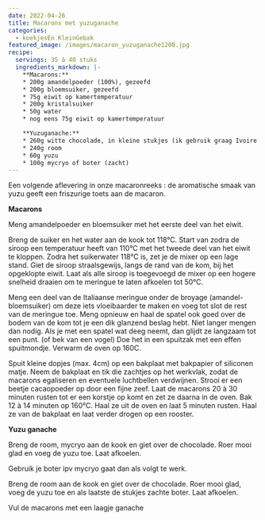 ```yaml
---
date: 2022-04-26
title: Macarons met yuzuganache 
categories:
  - koekjesEn KleinGebak
featured_image: /images/macaron_yuzuganache1200.jpg
recipe:
  servings: 35 à 40 stuks
  ingredients_markdown: |-
    **Macarons:**
    * 200g amandelpoeder (100%), gezeefd
    * 200g bloemsuiker, gezeefd
    * 75g eiwit op kamertemperatuur
    * 200g kristalsuiker
    * 50g water
    * nog eens 75g eiwit op kamertemperatuur

    **Yuzuganache:**
    * 260g witte chocolade, in kleine stukjes (ik gebruik graag Ivoire 35% van Valrhona)
    * 240g room
    * 60g yuzu
    * 100g mycryo of boter (zacht)
---
```

Een volgende aflevering in onze macaronreeks : de aromatische smaak van yuzu geeft een friszurige toets aan de macaron.

<!--more-->

**Macarons**

Meng amandelpoeder en bloemsuiker met het eerste deel van het eiwit.

Breng de suiker en het water aan de kook tot 118°C.
Start van zodra de siroop een temperatuur heeft van 110°C met het tweede deel van het eiwit te kloppen.
Zodra het suikerwater 118°C is, zet je de mixer op een lage stand. Giet de siroop straalsgewijs, langs de rand van de kom, bij het opgeklopte eiwit.
Laat als alle siroop is toegevoegd de mixer op een hogere snelheid draaien om te meringue  te laten afkoelen tot 50°C.

Meng een deel van de Italiaanse meringue onder de broyage (amandel-bloemsuiker) om deze iets vloeibaarder te maken en voeg tot slot de rest van de meringue toe.
Meng opnieuw en haal de spatel ook goed over de bodem van de kom tot je een dik glanzend beslag hebt.
Niet langer mengen dan nodig.
Als je met een spatel wat deeg neemt, dan glijdt ze langzaam tot een punt. (of bek van een vogel)
Doe het in een spuitzak met een effen spuitmondje.
Verwarm de oven op 160C.

Spuit kleine dopjes (max. 4cm) op een bakplaat met bakpapier of siliconen matje.
Neem de bakplaat en tik die zachtjes op het werkvlak, zodat de macarons egaliseren en eventuele luchtbellen verdwijnen.
Strooi er een beetje cacaopoeder op door een fijne zeef.
Laat de macarons 20 à 30 minuten rusten tot er een korstje op komt en zet ze daarna in de oven.
Bak 12 à 14 minuten op 160°C.
Haal ze uit de oven en laat 5 minuten rusten. Haal ze van de bakplaat en laat verder drogen op een rooster.

**Yuzu ganache**

Breng de room, mycryo aan de kook en giet over de chocolade.
Roer mooi glad en voeg de yuzu toe. 
Laat afkoelen.

Gebruik je boter ipv mycryo gaat dan als volgt te werk.

Breng de room aan de kook en giet over de chocolade.
Roer mooi glad, voeg de yuzu toe en als laatste de stukjes zachte boter.
Laat afkoelen.


Vul de macarons met een laagje ganache


